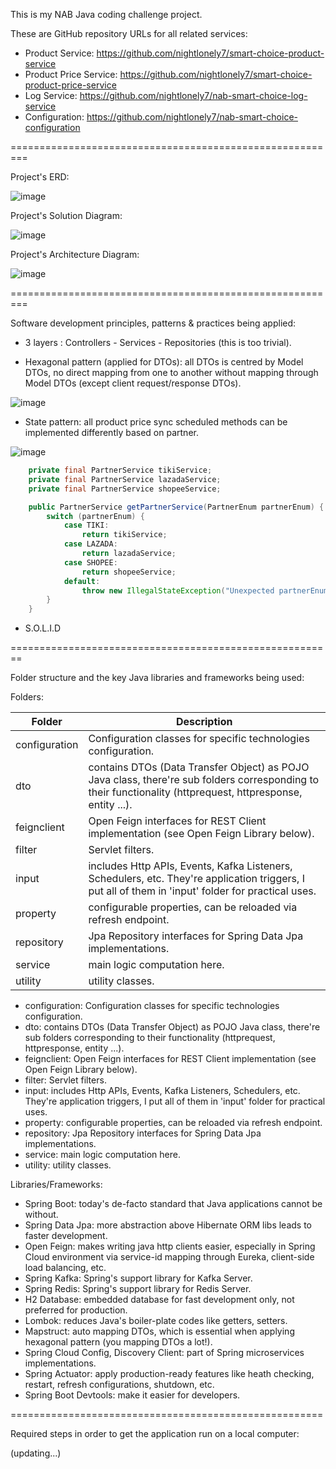 
This is my NAB Java coding challenge project.

These are GitHub repository URLs for all related services:

- Product Service: https://github.com/nightlonely7/smart-choice-product-service
- Product Price Service: https://github.com/nightlonely7/smart-choice-product-price-service
- Log Service: https://github.com/nightlonely7/nab-smart-choice-log-service
- Configuration: https://github.com/nightlonely7/nab-smart-choice-configuration


=========================================================


Project's ERD: 

![image](https://user-images.githubusercontent.com/41773948/116113156-6f983d80-a6e2-11eb-9dd4-751c5f3b1109.png)



Project's Solution Diagram:

![image](https://user-images.githubusercontent.com/41773948/116116722-aa4fa500-a6e5-11eb-8465-ea8404594f38.png)



Project's Architecture Diagram:

![image](https://user-images.githubusercontent.com/41773948/116112738-0adce300-a6e2-11eb-9c58-f8189f0623ee.png)



=========================================================


Software development principles, patterns & practices being applied:

 
 - 3 layers : Controllers - Services - Repositories (this is too trivial).

 - Hexagonal pattern (applied for DTOs): all DTOs is centred by Model DTOs, no direct mapping from one to another without mapping through Model DTOs (except client request/response DTOs).


![image](https://user-images.githubusercontent.com/41773948/116116201-18479c80-a6e5-11eb-8e1c-b5359e73efd9.png)

 
 - State pattern: all product price sync scheduled methods can be implemented differently based on partner.


![image](https://user-images.githubusercontent.com/41773948/116116459-62308280-a6e5-11eb-984f-196d7e243c37.png)
```java
    private final PartnerService tikiService;
    private final PartnerService lazadaService;
    private final PartnerService shopeeService;

    public PartnerService getPartnerService(PartnerEnum partnerEnum) {
        switch (partnerEnum) {
            case TIKI:
                return tikiService;
            case LAZADA:
                return lazadaService;
            case SHOPEE:
                return shopeeService;
            default:
                throw new IllegalStateException("Unexpected partnerEnum value: " + partnerEnum);
        }
    }
```

- S.O.L.I.D

========================================================

Folder structure and the key Java libraries and frameworks being used:

Folders:

| Folder  | Description |
| ------------- | ------------- |
| configuration  | Configuration classes for specific technologies configuration. |
| dto  | contains DTOs (Data Transfer Object) as POJO Java class, there're sub folders corresponding to their functionality (httprequest, httpresponse, entity ...). |
| feignclient | Open Feign interfaces for REST Client implementation (see Open Feign Library below). |
| filter | Servlet filters. |
| input | includes Http APIs, Events, Kafka Listeners, Schedulers, etc. They're application triggers, I put all of them in 'input' folder for practical uses. |
| property | configurable properties, can be reloaded via refresh endpoint. |
| repository | Jpa Repository interfaces for Spring Data Jpa implementations. |
| service | main logic computation here. |
| utility | utility classes. |

- configuration: Configuration classes for specific technologies configuration.
- dto: contains DTOs (Data Transfer Object) as POJO Java class, there're sub folders corresponding to their functionality (httprequest, httpresponse, entity ...).
- feignclient: Open Feign interfaces for REST Client implementation (see Open Feign Library below).
- filter: Servlet filters.
- input: includes Http APIs, Events, Kafka Listeners, Schedulers, etc. They're application triggers, I put all of them in 'input' folder for practical uses.
- property: configurable properties, can be reloaded via refresh endpoint.
- repository: Jpa Repository interfaces for Spring Data Jpa implementations. 
- service: main logic computation here.
- utility: utility classes.

Libraries/Frameworks:

- Spring Boot: today's de-facto standard that Java applications cannot be without.
- Spring Data Jpa: more abstraction above Hibernate ORM libs leads to faster development.
- Open Feign: makes writing java http clients easier, especially in Spring Cloud environment via service-id mapping through Eureka, client-side load balancing, etc.
- Spring Kafka: Spring's support library for Kafka Server.
- Spring Redis: Spring's support library for Redis Server.
- H2 Database: embedded database for fast development only, not preferred for production.
- Lombok: reduces Java's boiler-plate codes like getters, setters.
- Mapstruct: auto mapping DTOs, which is essential when applying hexagonal pattern (you mapping DTOs a lot!).
- Spring Cloud Config, Discovery Client: part of Spring microservices implementations.
- Spring Actuator: apply production-ready features like heath checking, restart, refresh configurations, shutdown, etc.
- Spring Boot Devtools: make it easier for developers.


======================================================

Required steps in order to get the application run on a local computer:

(updating...)
